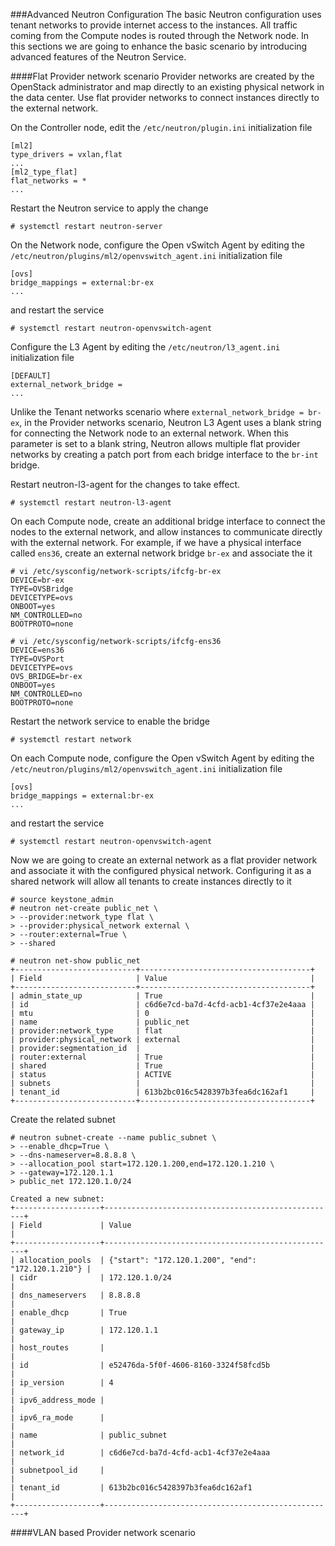 ###Advanced Neutron Configuration
The basic Neutron configuration uses tenant networks to provide internet access to the instances. All traffic coming from the Compute nodes is routed through the Network node. In this sections we are going to enhance the basic scenario by introducing advanced features of the Neutron Service.

####Flat Provider network scenario
Provider networks are created by the OpenStack administrator and map directly to an existing physical network in the data center. Use flat provider networks to connect instances directly to the external network. 

On the Controller node, edit the ``/etc/neutron/plugin.ini`` initialization file

```
[ml2]
type_drivers = vxlan,flat
...
[ml2_type_flat]
flat_networks = *
...
```

Restart the Neutron service to apply the change
```
# systemctl restart neutron-server
```

On the Network node, configure the Open vSwitch Agent by editing the ``/etc/neutron/plugins/ml2/openvswitch_agent.ini`` initialization file
```
[ovs]
bridge_mappings = external:br-ex
...
```

and restart the service
```
# systemctl restart neutron-openvswitch-agent
```

Configure the L3 Agent by editing the ``/etc/neutron/l3_agent.ini`` initialization file
```
[DEFAULT]
external_network_bridge =
...
```

Unlike the Tenant networks scenario where ``external_network_bridge = br-ex``, in the Provider networks scenario, Neutron L3 Agent uses a blank string for connecting the Network node to an external network. When this parameter is set to a blank string, Neutron allows multiple flat provider networks by creating a patch port from each bridge interface to the ``br-int`` bridge.

Restart neutron-l3-agent for the changes to take effect.
```
# systemctl restart neutron-l3-agent
```

On each Compute node, create an additional bridge interface to connect the nodes to the external network, and allow instances to communicate directly with the external network. For example, if we have a physical interface called ``ens36``, create an external network bridge ``br-ex`` and associate the it
```
# vi /etc/sysconfig/network-scripts/ifcfg-br-ex
DEVICE=br-ex
TYPE=OVSBridge
DEVICETYPE=ovs
ONBOOT=yes
NM_CONTROLLED=no
BOOTPROTO=none

# vi /etc/sysconfig/network-scripts/ifcfg-ens36
DEVICE=ens36
TYPE=OVSPort
DEVICETYPE=ovs
OVS_BRIDGE=br-ex
ONBOOT=yes
NM_CONTROLLED=no
BOOTPROTO=none
```

Restart the network service to enable the bridge
```
# systemctl restart network
```

On each Compute node, configure the Open vSwitch Agent by editing the ``/etc/neutron/plugins/ml2/openvswitch_agent.ini`` initialization file
```
[ovs]
bridge_mappings = external:br-ex
...
```

and restart the service
```
# systemctl restart neutron-openvswitch-agent
```

Now we are going to create an external network as a flat provider network and associate it with the configured physical network. Configuring it as a shared network will allow all tenants to create instances directly to it

```
# source keystone_admin
# neutron net-create public_net \
> --provider:network_type flat \
> --provider:physical_network external \
> --router:external=True \
> --shared

# neutron net-show public_net
+---------------------------+--------------------------------------+
| Field                     | Value                                |
+---------------------------+--------------------------------------+
| admin_state_up            | True                                 |
| id                        | c6d6e7cd-ba7d-4cfd-acb1-4cf37e2e4aaa |
| mtu                       | 0                                    |
| name                      | public_net                           |
| provider:network_type     | flat                                 |
| provider:physical_network | external                             |
| provider:segmentation_id  |                                      |
| router:external           | True                                 |
| shared                    | True                                 |
| status                    | ACTIVE                               |
| subnets                   |                                      |
| tenant_id                 | 613b2bc016c5428397b3fea6dc162af1     |
+---------------------------+--------------------------------------+
```

Create the related subnet
```
# neutron subnet-create --name public_subnet \
> --enable_dhcp=True \
> --dns-nameserver=8.8.8.8 \
> --allocation_pool start=172.120.1.200,end=172.120.1.210 \
> --gateway=172.120.1.1
> public_net 172.120.1.0/24

Created a new subnet:
+-------------------+----------------------------------------------------+
| Field             | Value                                              |
+-------------------+----------------------------------------------------+
| allocation_pools  | {"start": "172.120.1.200", "end": "172.120.1.210"} |
| cidr              | 172.120.1.0/24                                     |
| dns_nameservers   | 8.8.8.8                                            |
| enable_dhcp       | True                                               |
| gateway_ip        | 172.120.1.1                                        |
| host_routes       |                                                    |
| id                | e52476da-5f0f-4606-8160-3324f58fcd5b               |
| ip_version        | 4                                                  |
| ipv6_address_mode |                                                    |
| ipv6_ra_mode      |                                                    |
| name              | public_subnet                                      |
| network_id        | c6d6e7cd-ba7d-4cfd-acb1-4cf37e2e4aaa               |
| subnetpool_id     |                                                    |
| tenant_id         | 613b2bc016c5428397b3fea6dc162af1                   |
+-------------------+----------------------------------------------------+
```








####VLAN based Provider network scenario
